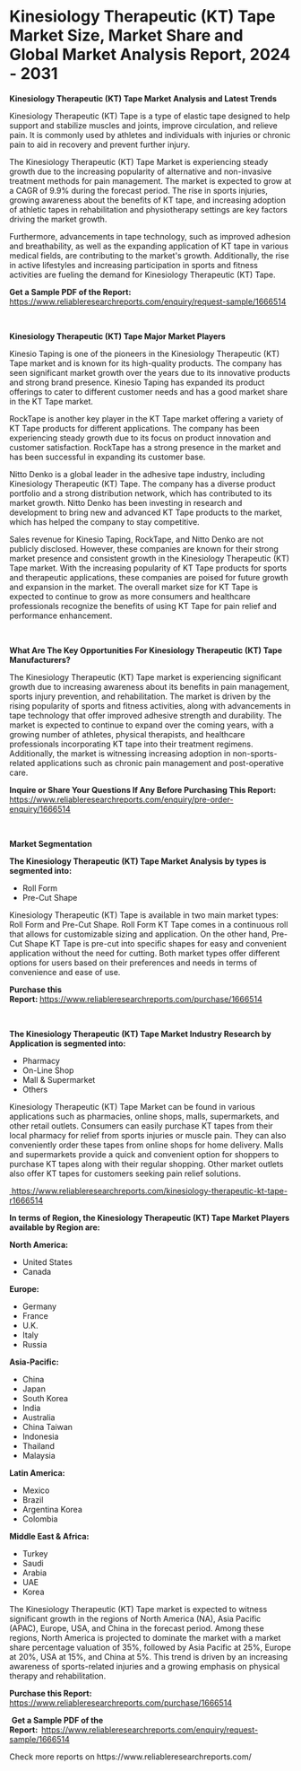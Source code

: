 <p><h1>Kinesiology Therapeutic (KT) Tape Market Size, Market Share and Global Market Analysis Report, 2024 - 2031</h1></p><p><strong>Kinesiology Therapeutic (KT) Tape Market Analysis and Latest Trends</strong></p>
<p><p>Kinesiology Therapeutic (KT) Tape is a type of elastic tape designed to help support and stabilize muscles and joints, improve circulation, and relieve pain. It is commonly used by athletes and individuals with injuries or chronic pain to aid in recovery and prevent further injury.</p><p>The Kinesiology Therapeutic (KT) Tape Market is experiencing steady growth due to the increasing popularity of alternative and non-invasive treatment methods for pain management. The market is expected to grow at a CAGR of 9.9% during the forecast period. The rise in sports injuries, growing awareness about the benefits of KT tape, and increasing adoption of athletic tapes in rehabilitation and physiotherapy settings are key factors driving the market growth.</p><p>Furthermore, advancements in tape technology, such as improved adhesion and breathability, as well as the expanding application of KT tape in various medical fields, are contributing to the market's growth. Additionally, the rise in active lifestyles and increasing participation in sports and fitness activities are fueling the demand for Kinesiology Therapeutic (KT) Tape.</p></p>
<p><strong>Get a Sample PDF of the Report:&nbsp;</strong> <a href="https://www.reliableresearchreports.com/enquiry/request-sample/1666514">https://www.reliableresearchreports.com/enquiry/request-sample/1666514</a></p>
<p>&nbsp;</p>
<p><strong>Kinesiology Therapeutic (KT) Tape Major Market Players</strong></p>
<p><p>Kinesio Taping is one of the pioneers in the Kinesiology Therapeutic (KT) Tape market and is known for its high-quality products. The company has seen significant market growth over the years due to its innovative products and strong brand presence. Kinesio Taping has expanded its product offerings to cater to different customer needs and has a good market share in the KT Tape market.</p><p>RockTape is another key player in the KT Tape market offering a variety of KT Tape products for different applications. The company has been experiencing steady growth due to its focus on product innovation and customer satisfaction. RockTape has a strong presence in the market and has been successful in expanding its customer base.</p><p>Nitto Denko is a global leader in the adhesive tape industry, including Kinesiology Therapeutic (KT) Tape. The company has a diverse product portfolio and a strong distribution network, which has contributed to its market growth. Nitto Denko has been investing in research and development to bring new and advanced KT Tape products to the market, which has helped the company to stay competitive.</p><p>Sales revenue for Kinesio Taping, RockTape, and Nitto Denko are not publicly disclosed. However, these companies are known for their strong market presence and consistent growth in the Kinesiology Therapeutic (KT) Tape market. With the increasing popularity of KT Tape products for sports and therapeutic applications, these companies are poised for future growth and expansion in the market. The overall market size for KT Tape is expected to continue to grow as more consumers and healthcare professionals recognize the benefits of using KT Tape for pain relief and performance enhancement.</p></p>
<p>&nbsp;</p>
<p><strong>What Are The Key Opportunities For Kinesiology Therapeutic (KT) Tape Manufacturers?</strong></p>
<p><p>The Kinesiology Therapeutic (KT) Tape market is experiencing significant growth due to increasing awareness about its benefits in pain management, sports injury prevention, and rehabilitation. The market is driven by the rising popularity of sports and fitness activities, along with advancements in tape technology that offer improved adhesive strength and durability. The market is expected to continue to expand over the coming years, with a growing number of athletes, physical therapists, and healthcare professionals incorporating KT tape into their treatment regimens. Additionally, the market is witnessing increasing adoption in non-sports-related applications such as chronic pain management and post-operative care.</p></p>
<p><strong>Inquire or Share Your Questions If Any Before Purchasing This Report:</strong> <a href="https://www.reliableresearchreports.com/enquiry/pre-order-enquiry/1666514">https://www.reliableresearchreports.com/enquiry/pre-order-enquiry/1666514</a></p>
<p>&nbsp;</p>
<p><strong>Market Segmentation</strong></p>
<p><strong>The Kinesiology Therapeutic (KT) Tape Market Analysis by types is segmented into:</strong></p>
<p><ul><li>Roll Form</li><li>Pre-Cut Shape</li></ul></p>
<p><p>Kinesiology Therapeutic (KT) Tape is available in two main market types: Roll Form and Pre-Cut Shape. Roll Form KT Tape comes in a continuous roll that allows for customizable sizing and application. On the other hand, Pre-Cut Shape KT Tape is pre-cut into specific shapes for easy and convenient application without the need for cutting. Both market types offer different options for users based on their preferences and needs in terms of convenience and ease of use.</p></p>
<p><strong>Purchase this Report:&nbsp;</strong><a href="https://www.reliableresearchreports.com/purchase/1666514">https://www.reliableresearchreports.com/purchase/1666514</a></p>
<p>&nbsp;</p>
<p><strong>The Kinesiology Therapeutic (KT) Tape Market Industry Research by Application is segmented into:</strong></p>
<p><ul><li>Pharmacy</li><li>On-Line Shop</li><li>Mall & Supermarket</li><li>Others</li></ul></p>
<p><p>Kinesiology Therapeutic (KT) Tape Market can be found in various applications such as pharmacies, online shops, malls, supermarkets, and other retail outlets. Consumers can easily purchase KT tapes from their local pharmacy for relief from sports injuries or muscle pain. They can also conveniently order these tapes from online shops for home delivery. Malls and supermarkets provide a quick and convenient option for shoppers to purchase KT tapes along with their regular shopping. Other market outlets also offer KT tapes for customers seeking pain relief solutions.</p></p>
<p><a href="https://www.reliableresearchreports.com/kinesiology-therapeutic-kt-tape-r1666514">&nbsp;https://www.reliableresearchreports.com/kinesiology-therapeutic-kt-tape-r1666514</a></p>
<p><strong>In terms of Region, the Kinesiology Therapeutic (KT) Tape Market Players available by Region are:</strong></p>
<p>
    <p> <strong> North America: </strong>
        <ul>
            <li>United States</li>
            <li>Canada</li>
        </ul>
        </p> 
    <p> <strong> Europe: </strong>
        <ul>
            <li>Germany</li>
            <li>France</li>
            <li>U.K.</li>
            <li>Italy</li>
            <li>Russia</li>
        </ul>
        </p> 
    <p> <strong> Asia-Pacific: </strong>
        <ul>
            <li>China</li>
            <li>Japan</li>
            <li>South Korea</li>
            <li>India</li>
            <li>Australia</li>
            <li>China Taiwan</li>
            <li>Indonesia</li>
            <li>Thailand</li>
            <li>Malaysia</li>
        </ul>
        </p> 
    <p> <strong> Latin America: </strong>
        <ul>
            <li>Mexico</li>
            <li>Brazil</li>
            <li>Argentina Korea</li>
            <li>Colombia</li>
        </ul>
        </p> 
    <p> <strong> Middle East & Africa: </strong>
        <ul>
            <li>Turkey</li>
            <li>Saudi</li>
            <li>Arabia</li>
            <li>UAE</li>
            <li>Korea</li>
        </ul>
    </p>
    </p>
<p><p>The Kinesiology Therapeutic (KT) Tape market is expected to witness significant growth in the regions of North America (NA), Asia Pacific (APAC), Europe, USA, and China in the forecast period. Among these regions, North America is projected to dominate the market with a market share percentage valuation of 35%, followed by Asia Pacific at 25%, Europe at 20%, USA at 15%, and China at 5%. This trend is driven by an increasing awareness of sports-related injuries and a growing emphasis on physical therapy and rehabilitation.</p></p>
<p><strong>Purchase this Report: </strong><a href="https://www.reliableresearchreports.com/purchase/1666514">https://www.reliableresearchreports.com/purchase/1666514</a></p>
<p>&nbsp;<strong>Get a Sample PDF of the Report:&nbsp;&nbsp;</strong><a href="https://www.reliableresearchreports.com/enquiry/request-sample/1666514">https://www.reliableresearchreports.com/enquiry/request-sample/1666514</a></p>
<p><strong></strong></p>
<p>Check more reports on https://www.reliableresearchreports.com/</p>